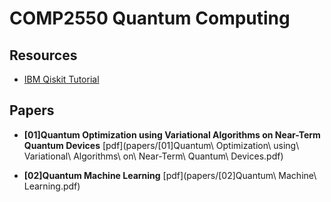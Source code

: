 # COMP2550 Quantum Computing

## Resources

* [IBM Qiskit Tutorial](https://qiskit.org/textbook/preface.html)

## Papers

* **[01]Quantum Optimization using Variational Algorithms on Near-Term Quantum Devices** [pdf](papers/[01]Quantum\ Optimization\ using\ Variational\ Algorithms\ on\ Near-Term\ Quantum\ Devices.pdf)

* **[02]Quantum Machine Learning** [pdf](papers/[02]Quantum\ Machine\ Learning.pdf)